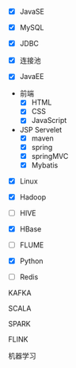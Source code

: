- [x] JavaSE

- [x] MySQL

- [x] JDBC

- [x] 连接池

- [x] JavaEE

- 前端
    - [x] HTML 
    - [x] CSS
    - [x] JavaScript
- JSP Servelet
  - [x]  maven
  - [x]  spring
  - [x]  springMVC
  - [x]  Mybatis

- [x] Linux

- [x] Hadoop

- [ ] HIVE

- [x] HBase

- [ ] FLUME

- [x] Python

- [ ] Redis

KAFKA

SCALA

SPARK

FLINK

机器学习